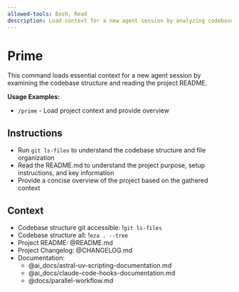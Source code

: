 ```yaml
---
allowed-tools: Bash, Read
description: Load context for a new agent session by analyzing codebase structure and README
---
```


# Prime

This command loads essential context for a new agent session by examining the codebase structure and reading the project README.

**Usage Examples:**
- `/prime` - Load project context and provide overview

## Instructions
- Run `git ls-files` to understand the codebase structure and file organization
- Read the README.md to understand the project purpose, setup instructions, and key information
- Provide a concise overview of the project based on the gathered context

## Context
- Codebase structure git accessible: !`git ls-files`
- Codebase structure all: !`eza . --tree`
- Project README: @README.md
- Project Changelog: @CHANGELOG.md
- Documentation: 
  - @ai_docs/astral-uv-scripting-documentation.md
  - @ai_docs/claude-code-hooks-documentation.md
  - @docs/parallel-workflow.md